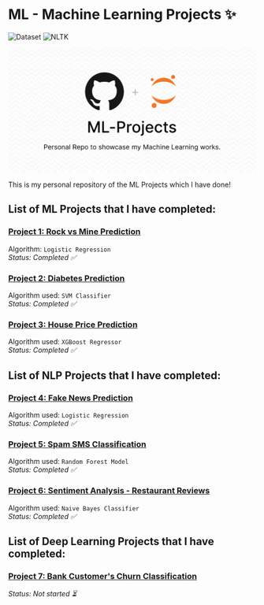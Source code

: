 # ML - Machine Learning Projects ✨

![Dataset](https://img.shields.io/badge/Dataset-Kaggle-blue.svg) ![NLTK](https://img.shields.io/badge/Library-sklearn-orange.svg)

![ML](/banner_image.png)


This is my personal repository of the ML Projects which I have done!

## List of ML Projects that I have completed:

### [Project 1: Rock vs Mine Prediction](https://github.com/aman-chhetri/ML-Projects/tree/main/Project%201%20-%20Rock%20vs%20Mine%20Prediction "Project 1: Rock vs Mine Prediction")

Algorithm: `Logistic Regression`<br>
_Status: Completed ✅_

### [Project 2: Diabetes Prediction](https://github.com/aman-chhetri/ML-Projects/tree/main/Project%202%20-%20Diabetes%20Prediction "Project 2: Diabetes Prediction")

Algorithm used: `SVM Classifier`<br>
_Status: Completed ✅_

### [Project 3: House Price Prediction](https://github.com/aman-chhetri/ML-Projects/tree/main/Project%203%20-%20House%20Price%20Prediction "Project 3: House Price Prediction")  

Algorithm used: `XGBoost Regressor`<br>
_Status: Completed ✅_


## List of NLP Projects that I have completed:

### [Project 4: Fake News Prediction](https://github.com/aman-chhetri/ML-Projects/tree/main/Project%204%20-%20Fake%20News%20Prediction "Project 4: Fake News Prediction") 
     
Algorithm used: `Logistic Regression`<br>
_Status: Completed ✅_

### [Project 5: Spam SMS Classification](https://github.com/aman-chhetri/ML-Projects/tree/main/Project%205%20-%20Spam%20SMS%20Classification "Project 5 - Spam SMS Classification") 
     
Algorithm used: `Random Forest Model`<br>
_Status: Completed ✅_

### [Project 6: Sentiment Analysis - Restaurant Reviews](https://github.com/aman-chhetri/ML-Projects/tree/main/Project%206%20-%20Sentiment%20Analysis%20of%20Restaurant%20Reviews "Project 6: Sentiment Analysis - Restaurant Reviews") 
     
Algorithm used: `Naive Bayes Classifier`<br>
_Status: Completed ✅_


## List of Deep Learning Projects that I have completed:

### [Project 7: Bank Customer's Churn Classification](https://github.com/aman-chhetri/ML-Projects/tree/main/Project%204%20-%20Fake%20News%20Prediction "Project 4: Fake News Prediction") 
     
_Status: Not started ⏳_